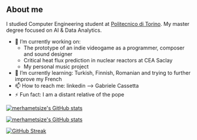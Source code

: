 
## About me
I studied Computer Engineering student at [Politecnico di Torino](https://www.polito.it/).
My master degree focused on AI & Data Analytics.

- 🔭 I’m currently working on: 
  * The prototype of an indie videogame as a programmer, composer and sound designer
  * Critical heat flux prediction in nuclear reactors at CEA Saclay
  * My personal music project
- 🌱 I’m currently learning: Turkish, Finnish, Romanian and trying to further improve my French
- 📫 How to reach me: linkedin --> Gabriele Cassetta
- ⚡ Fun fact: I am a distant relative of the pope

[![merhametsize's GitHub stats](https://github-readme-stats.vercel.app/api/top-langs/?username=merhametsize&theme=dark)](https://github.com/merhametsize/github-readme-stats)

[![merhametsize's GitHub stats](https://github-readme-stats.vercel.app/api?username=merhametsize&theme=dark)](https://github.com/merhametsize/github-readme-stats)

[![GitHub Streak](http://github-readme-streak-stats.herokuapp.com?user=merhametsize&theme=dark&date_format=M%20j%5B%2C%20Y%5D)](https://git.io/streak-stats)

<!--
**merhametsize/merhametsize** is a ✨ _special_ ✨ repository because its `README.md` (this file) appears on your GitHub profile.

Here are some ideas to get you started:

- 🔭 I’m currently working on ...
- 🌱 I’m currently learning ...
- 👯 I’m looking to collaborate on ...
- 🤔 I’m looking for help with ...
- 💬 Ask me about ...
- 📫 How to reach me: ...
- 😄 Pronouns: ...
- ⚡ Fun fact: ...
-->
